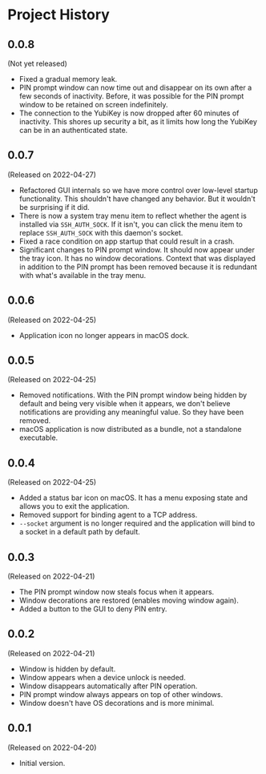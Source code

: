 # Project History

## 0.0.8

(Not yet released)

* Fixed a gradual memory leak.
* PIN prompt window can now time out and disappear on its own after
  a few seconds of inactivity. Before, it was possible for the PIN
  prompt window to be retained on screen indefinitely.
* The connection to the YubiKey is now dropped after 60 minutes of
  inactivity. This shores up security a bit, as it limits how long
  the YubiKey can be in an authenticated state.

## 0.0.7

(Released on 2022-04-27)

* Refactored GUI internals so we have more control over low-level
  startup functionality. This shouldn't have changed any behavior.
  But it wouldn't be surprising if it did.
* There is now a system tray menu item to reflect whether the agent
  is installed via `SSH_AUTH_SOCK`. If it isn't, you can click the
  menu item to replace `SSH_AUTH_SOCK` with this daemon's socket.
* Fixed a race condition on app startup that could result in a crash.
* Significant changes to PIN prompt window. It should now appear
  under the tray icon. It has no window decorations. Context that
  was displayed in addition to the PIN prompt has been removed because
  it is redundant with what's available in the tray menu.

## 0.0.6

(Released on 2022-04-25)

* Application icon no longer appears in macOS dock.

## 0.0.5

(Released on 2022-04-25)

* Removed notifications. With the PIN prompt window being hidden by
  default and being very visible when it appears, we don't believe
  notifications are providing any meaningful value. So they have
  been removed.
* macOS application is now distributed as a bundle, not a standalone
  executable.

## 0.0.4

(Released on 2022-04-25)

* Added a status bar icon on macOS. It has a menu exposing state and
  allows you to exit the application.
* Removed support for binding agent to a TCP address.
* `--socket` argument is no longer required and the application will bind
  to a socket in a default path by default.

## 0.0.3

(Released on 2022-04-21)

* The PIN prompt window now steals focus when it appears.
* Window decorations are restored (enables moving window again).
* Added a button to the GUI to deny PIN entry.

## 0.0.2

(Released on 2022-04-21)

* Window is hidden by default.
* Window appears when a device unlock is needed.
* Window disappears automatically after PIN operation.
* PIN prompt window always appears on top of other windows.
* Window doesn't have OS decorations and is more minimal.

## 0.0.1

(Released on 2022-04-20)

* Initial version.
